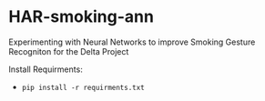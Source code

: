 # HAR-smoking-ann

Experimenting with Neural Networks to improve Smoking Gesture Recogniton for the Delta Project

Install Requirments:
- `pip install -r requirments.txt`
